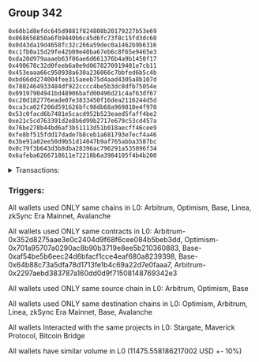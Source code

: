 ## Group 342

```0x3d10b2d1572810559399054c72b66996338b534b
0x60b1d8efdc645d9881f824808b20179227b53e69
0x068656850a6fb9440b6c45d6fc73f8c15fd3dc60
0x0d43da19d4658fc32c266a59dec0a1462b9b6316
0xc1fb0a15d29fe42b09e40ba67eb6c8f65e9465e3
0xda20d979aaaeb63f06ae6d661376b4a9b1450f17
0x490678c32d0feeb6a0e9d0678270919401e7cb11
0x453eaaa66c950938a630a236066c7bbfed6b5c4b
0xbd66dd274004fee315aeeb75d4aad4305a8b107d
0x7802464933484df922cccc4be5b3dc8dfb75054e
0x09197904941bd48906bafd00496d21c4af63df67
0xc20d182776eade07e3833450f16dea2116244d5d
0xca3ca02f206d591626bfc98db68a969810e4f970
0x53c0facd6b7481e5cacd952b523eaed5faff4be2
0xe21c5cd763391d2e8b6d99b2717e679c53cd457a
0x76be278b44bd6af3b51113d51b018aecff46cee9
0xfe8bf515fdd17dade7b8ceb1a681793e7ecf4a46
0x3be91a02ee50d9b51d14047b9af765abba3587bc
0x0c79f3b643d3b8dba28396ac796291a535096f34
0x6afeba6266718611e72218b6a3984105f4b4b200
```
<details>
<summary>Transactions:</summary>

Hashes: 

Wallet: 0x3d10b2d1572810559399054c72b66996338b534b

       Hash: 0x49ee7577dc2ccb5903d90e74261bf4e76d017c15078e833b79e4967b5c0811aa
         - source chain: Arbitrum
         - destination chain: Optimism
         - project: Stargate
         - contract: 0x352d8275aae3e0c2404d9f68f6cee084b5beb3dd
         - value USD: 2844.483096119
       Hash: 0xc72e96a9285793b6fc716594d2356ca03020cc232efe2201a54efe484f1ae50c
         - source chain: Arbitrum
         - destination chain: Optimism
         - project: Stargate
         - contract: 0x352d8275aae3e0c2404d9f68f6cee084b5beb3dd
         - value USD: 3.792520118
       Hash: 0xf935e97716f03228b7f1252caabfe9a9e126b2e4bfd5a8b0e670d97b5f9bedb9
         - source chain: Optimism
         - destination chain: Arbitrum
         - project: Stargate
         - contract: 0x701a95707a0290ac8b90b3719e8ee5b210360883
         - value USD: 2842.776406506
       Hash: 0x00cff320ce33cb3e17854a621de9ffdea38b2d461fbcf6eaae2189b89231feaa
         - source chain: Base
         - destination chain: Linea
         - project: Stargate
         - contract: 0xaf54be5b6eec24d6bfacf1cce4eaf680a8239398
         - value USD: 3.256637399
       Hash: 0x4f26b6b36bdca4fe37b50e061c30d295ecf7fc2b57ebe83b321796c50ee92ee4
         - source chain: Base
         - destination chain: zkSync Era Mainnet
         - project: Maverick Protocol
         - contract: 0x64b88c73a5dfa78d1713fe1b4c69a22d7e0faaa7
       Hash: 0x7577c6bd839797f57bcb2fc25d4680afb68dc651ee0f6e50dde4281a2c2671c2
         - source chain: Arbitrum
         - destination chain: Base
         - project: Stargate
         - contract: 0x352d8275aae3e0c2404d9f68f6cee084b5beb3dd
         - value USD: 2890.670677265
       Hash: 0x4565896146b80ccb37d5ec92c7c1dcfb6718180f7733f3af387529600cbd700c
         - source chain: Arbitrum
         - destination chain: Avalanche
         - project: Bitcoin Bridge
         - contract: 0x2297aebd383787a160dd0d9f71508148769342e3
         - value USD: 0.196270115
       Hash: 0x3570347fdea983607a68207089ae9fa8097d5244ff3ea4a789d5cac16b1fb38d
         - source chain: Base
         - destination chain: Arbitrum
         - project: Stargate
         - contract: 0xaf54be5b6eec24d6bfacf1cce4eaf680a8239398
         - value USD: 2890.382578695
Wallet: 0x60b1d8efdc645d9881f824808b20179227b53e69

       Hash:0x2d3e76c7a4cb4243cce7bccfc6c2ab7ad99076accfa5170612a4fae307cb6c56
         - source chain: Arbitrum
         - destination chain: Optimism
         - project: Stargate
         - contract: 0x352d8275aae3e0c2404d9f68f6cee084b5beb3dd
         - value USD: 2836.798781708
       Hash:0x9050018117a64989a88822ba66f1e94b90c00dc758eb022eaaaae2d5033d8d8f
         - source chain: Arbitrum
         - destination chain: Optimism
         - project: Stargate
         - contract: 0x352d8275aae3e0c2404d9f68f6cee084b5beb3dd
         - value USD: 3.792520118
       Hash:0xfb493752769c6c546321fc05c2367dc3a6aa0e295dfd138f95cdcbc61f0dbba6
         - source chain: Optimism
         - destination chain: Arbitrum
         - project: Stargate
         - contract: 0x701a95707a0290ac8b90b3719e8ee5b210360883
         - value USD: 2835.096702449
       Hash:0xd79e24eb5ca454f86b4bf3d0cbc6d818749dc884867ae9a7b526e4c2dc52cb78
         - source chain: Base
         - destination chain: Linea
         - project: Stargate
         - contract: 0xaf54be5b6eec24d6bfacf1cce4eaf680a8239398
         - value USD: 3.256637399
       Hash:0x3c1f6dfd8a62c44026c45e357c5568fac4f613f5532d8cbd0685d0e810804e21
         - source chain: Base
         - destination chain: zkSync Era Mainnet
         - project: Maverick Protocol
         - contract: 0x64b88c73a5dfa78d1713fe1b4c69a22d7e0faaa7
       Hash:0x46a1b1f74db6d6498f85722e69ae383862021ad72ed221a8365553168422cb66
         - source chain: Arbitrum
         - destination chain: Base
         - project: Stargate
         - contract: 0x352d8275aae3e0c2404d9f68f6cee084b5beb3dd
         - value USD: 2888.963784056
       Hash:0x80677c7c8da7b0577deecc860358abf26f09c2cc7b86becb60a9463232c22f27
         - source chain: Arbitrum
         - destination chain: Avalanche
         - project: Bitcoin Bridge
         - contract: 0x2297aebd383787a160dd0d9f71508148769342e3
         - value USD: 0.196270115
       Hash:0x612e59dd63adc071ed96066ca93ca13b7ce8d843518d5d69ff8df3738d1f5eaa
         - source chain: Base
         - destination chain: Arbitrum
         - project: Stargate
         - contract: 0xaf54be5b6eec24d6bfacf1cce4eaf680a8239398
         - value USD: 2888.711614064
Wallet: 0x068656850a6fb9440b6c45d6fc73f8c15fd3dc60

       Hash:0x4c2f3641e721444df9040e0d68ca30eb92c4217b1b787490fe954affd11c8d06
         - source chain: Arbitrum
         - destination chain: Optimism
         - project: Stargate
         - contract: 0x352d8275aae3e0c2404d9f68f6cee084b5beb3dd
         - value USD: 2837.661030062
       Hash:0x7c395835749c680d8471f8e476aafac87e930f8f54d99e8a33935de8df8155e6
         - source chain: Arbitrum
         - destination chain: Optimism
         - project: Stargate
         - contract: 0x352d8275aae3e0c2404d9f68f6cee084b5beb3dd
         - value USD: 3.792520118
       Hash:0x8923c75355c98a7fb4fab4f21648d817604d4f8e8c835b393694f8a87fa580d7
         - source chain: Optimism
         - destination chain: Arbitrum
         - project: Stargate
         - contract: 0x701a95707a0290ac8b90b3719e8ee5b210360883
         - value USD: 2835.958434539
       Hash:0xfa377c4dfe78dd22fbe9fe48ffa38bb06348a307866d37917ce82dd84bd6aff2
         - source chain: Base
         - destination chain: Linea
         - project: Stargate
         - contract: 0xaf54be5b6eec24d6bfacf1cce4eaf680a8239398
         - value USD: 3.256637399
       Hash:0x45c480703a2ea9fa6f8dd04c1752068835f6fee96d05fdf8b101d55f02d7f2f6
         - source chain: Base
         - destination chain: zkSync Era Mainnet
         - project: Maverick Protocol
         - contract: 0x64b88c73a5dfa78d1713fe1b4c69a22d7e0faaa7
       Hash:0xc6937547d2956b014a8c655af863b5728be93ea7af842e895b396b283dccf858
         - source chain: Arbitrum
         - destination chain: Base
         - project: Stargate
         - contract: 0x352d8275aae3e0c2404d9f68f6cee084b5beb3dd
         - value USD: 2881.899954527
       Hash:0x2e3f7b41abf27ca359c0e08fd126ec73e65fc25bafde3143eb63955f2b1afa81
         - source chain: Arbitrum
         - destination chain: Avalanche
         - project: Bitcoin Bridge
         - contract: 0x2297aebd383787a160dd0d9f71508148769342e3
         - value USD: 0.1963105636
       Hash:0xd2ed2ad07ac9e2f4c836573dff91f6e7ee5f98ec717ffe44eccbf2b66f8bbd03
         - source chain: Base
         - destination chain: Arbitrum
         - project: Stargate
         - contract: 0xaf54be5b6eec24d6bfacf1cce4eaf680a8239398
         - value USD: 2881.455068209
Wallet: 0x0d43da19d4658fc32c266a59dec0a1462b9b6316

       Hash:0x8e5ed1bfd887e1ae1a2bb4492a07112f6fd69205924c401eb2b9ccce6749bade
         - source chain: Arbitrum
         - destination chain: Optimism
         - project: Stargate
         - contract: 0x352d8275aae3e0c2404d9f68f6cee084b5beb3dd
         - value USD: 2839.501673086
       Hash:0x0f750798fd88e68e272d7c227fa2a6c2f93aecb1df6425f50d9960c5cf5f5253
         - source chain: Arbitrum
         - destination chain: Optimism
         - project: Stargate
         - contract: 0x352d8275aae3e0c2404d9f68f6cee084b5beb3dd
         - value USD: 3.792312109
       Hash:0xe7b7e1ae789076770667a34aaeec76ac25b6a41a2e31e018809d7e2b3480c290
         - source chain: Optimism
         - destination chain: Arbitrum
         - project: Stargate
         - contract: 0x701a95707a0290ac8b90b3719e8ee5b210360883
         - value USD: 2837.797972999
       Hash:0x50c878e83443a5a8f25b414f1bf0538520c4cabc9d353d8f7711078c6ecc9198
         - source chain: Base
         - destination chain: Linea
         - project: Stargate
         - contract: 0xaf54be5b6eec24d6bfacf1cce4eaf680a8239398
         - value USD: 3.256637399
       Hash:0x1710c006b11060dab51950e3124cb36d5b0d2f526aa2f3c43693bc78df390e9a
         - source chain: Base
         - destination chain: zkSync Era Mainnet
         - project: Maverick Protocol
         - contract: 0x64b88c73a5dfa78d1713fe1b4c69a22d7e0faaa7
       Hash:0x7175f73b31b5e0fedabafeac9c21b68f0fbaa0d0b68b506fe7dd11256562624e
         - source chain: Arbitrum
         - destination chain: Base
         - project: Stargate
         - contract: 0x352d8275aae3e0c2404d9f68f6cee084b5beb3dd
         - value USD: 2892.070204234
       Hash:0x824dedc717165a933d054f66abf08f3970a3a04deb9f1dd0b34b3f6fd22bb751
         - source chain: Arbitrum
         - destination chain: Avalanche
         - project: Bitcoin Bridge
         - contract: 0x2297aebd383787a160dd0d9f71508148769342e3
         - value USD: 0.1963105636
       Hash:0xb5b1a7c8ae367ae7064b86a12f9da13233fa84426f37caf00ef8a82cce1c59bf
         - source chain: Base
         - destination chain: Arbitrum
         - project: Stargate
         - contract: 0xaf54be5b6eec24d6bfacf1cce4eaf680a8239398
         - value USD: 2891.578431045
Wallet: 0xc1fb0a15d29fe42b09e40ba67eb6c8f65e9465e3

       Hash:0x6e24333870a77653b2370d908627c2c2138322d5aa1bc33792765b15b80d394c
         - source chain: Arbitrum
         - destination chain: Optimism
         - project: Stargate
         - contract: 0x352d8275aae3e0c2404d9f68f6cee084b5beb3dd
         - value USD: 2833.395645713
       Hash:0x6ac8b6cda7df0297ecdbd8aed3d5d132018eea7c72df37526ae9c93652959104
         - source chain: Arbitrum
         - destination chain: Optimism
         - project: Stargate
         - contract: 0x352d8275aae3e0c2404d9f68f6cee084b5beb3dd
         - value USD: 3.792520118
       Hash:0x363ef3b1a36ba7d236e550c0b3e13da12426b443c857178194ae6b93981b1206
         - source chain: Optimism
         - destination chain: Arbitrum
         - project: Stargate
         - contract: 0x701a95707a0290ac8b90b3719e8ee5b210360883
         - value USD: 2831.695609497
       Hash:0x25e9ce5e117689a2089778b1a0f209bed7ee18cc3eb0e5558448307cb729e198
         - source chain: Base
         - destination chain: Linea
         - project: Stargate
         - contract: 0xaf54be5b6eec24d6bfacf1cce4eaf680a8239398
         - value USD: 3.256637399
       Hash:0xeea119febb2fe91cbe8fa484ecb1b9098c2248284a5023c07dbec8f62666a32b
         - source chain: Base
         - destination chain: zkSync Era Mainnet
         - project: Maverick Protocol
         - contract: 0x64b88c73a5dfa78d1713fe1b4c69a22d7e0faaa7
       Hash:0xc6e00b5e30f1d89a31201e49ef9433b544e814310255c5a098b8c36b08494a2c
         - source chain: Arbitrum
         - destination chain: Base
         - project: Stargate
         - contract: 0x352d8275aae3e0c2404d9f68f6cee084b5beb3dd
         - value USD: 2883.246198094
       Hash:0x64a16869db826cc0767de550539fb90118738e67caabc1fedb0aa367319ad805
         - source chain: Arbitrum
         - destination chain: Avalanche
         - project: Bitcoin Bridge
         - contract: 0x2297aebd383787a160dd0d9f71508148769342e3
         - value USD: 0.1966604607
       Hash:0xf18e3a94348bdba9753216e5719c5b4096b2d23e504345bb92ea7e82486e6b99
         - source chain: Base
         - destination chain: Arbitrum
         - project: Stargate
         - contract: 0xaf54be5b6eec24d6bfacf1cce4eaf680a8239398
         - value USD: 2883.519335217
Wallet: 0xda20d979aaaeb63f06ae6d661376b4a9b1450f17

       Hash:0xccbbd169050723e6d962f51d0605878d0b29ba528550224eeb9dc5f4ac38319f
         - source chain: Arbitrum
         - destination chain: Optimism
         - project: Stargate
         - contract: 0x352d8275aae3e0c2404d9f68f6cee084b5beb3dd
         - value USD: 2834.256859538
       Hash:0xad72cd1f0e5292599f3f4aeed35c483a2f129893a47f4705f4878350f02c7a9e
         - source chain: Arbitrum
         - destination chain: Optimism
         - project: Stargate
         - contract: 0x352d8275aae3e0c2404d9f68f6cee084b5beb3dd
         - value USD: 3.792520118
       Hash:0xf7a74fe58365ea83a253d2191335228c631029bf9f1fe197449825485e9ba569
         - source chain: Optimism
         - destination chain: Arbitrum
         - project: Stargate
         - contract: 0x701a95707a0290ac8b90b3719e8ee5b210360883
         - value USD: 2832.556307059
       Hash:0x430896ea3d28ba4d26bab03684bfcc3d8b2c51dc694191783fb432bd6e68d6cf
         - source chain: Base
         - destination chain: Linea
         - project: Stargate
         - contract: 0xaf54be5b6eec24d6bfacf1cce4eaf680a8239398
         - value USD: 3.256637399
       Hash:0x78ed0e04ffeec876fac1262d33c0bdceb09a5ac1551f8850856355d67890cad1
         - source chain: Base
         - destination chain: zkSync Era Mainnet
         - project: Maverick Protocol
         - contract: 0x64b88c73a5dfa78d1713fe1b4c69a22d7e0faaa7
       Hash:0x4f14b04b16de279c2d4add2398d9287b32bbf0bd6ca2759bd296f4f9e25d6aa8
         - source chain: Arbitrum
         - destination chain: Base
         - project: Stargate
         - contract: 0x352d8275aae3e0c2404d9f68f6cee084b5beb3dd
         - value USD: 2875.849156765
       Hash:0xac97a3ef52510bb02937117777f93d239bbeea68244799f13cd1b76ff18d5405
         - source chain: Arbitrum
         - destination chain: Avalanche
         - project: Bitcoin Bridge
         - contract: 0x2297aebd383787a160dd0d9f71508148769342e3
         - value USD: 0.1966604607
       Hash:0x533277dff6727f07caf649cc46e9b549eed8f73d421af7176fd200af476c0fc5
         - source chain: Base
         - destination chain: Arbitrum
         - project: Stargate
         - contract: 0xaf54be5b6eec24d6bfacf1cce4eaf680a8239398
         - value USD: 2876.162514256
Wallet: 0x490678c32d0feeb6a0e9d0678270919401e7cb11

       Hash:0x4725f8efa6e7203e5b5e8d733cd4eadcdc7cb6c2fe9090c49375587d02364474
         - source chain: Arbitrum
         - destination chain: Optimism
         - project: Stargate
         - contract: 0x352d8275aae3e0c2404d9f68f6cee084b5beb3dd
         - value USD: 2841.070741415
       Hash:0xc09e86868e5da981d50cb3907738360a0ef17f611e82f575bffffd7fe7c8b6b2
         - source chain: Arbitrum
         - destination chain: Optimism
         - project: Stargate
         - contract: 0x352d8275aae3e0c2404d9f68f6cee084b5beb3dd
         - value USD: 3.792520118
       Hash:0x75cf48d02afcd8b7551ac1e487a3ab5b3ad7ce200eb45cd4f68e8ef86297e010
         - source chain: Optimism
         - destination chain: Arbitrum
         - project: Stargate
         - contract: 0x701a95707a0290ac8b90b3719e8ee5b210360883
         - value USD: 2839.366100849
       Hash:0x058c34ad513ac579e064d9160835fed7f2333e7b8ded27d9ccfdca0a02b5e48c
         - source chain: Base
         - destination chain: Linea
         - project: Stargate
         - contract: 0xaf54be5b6eec24d6bfacf1cce4eaf680a8239398
         - value USD: 3.256637399
       Hash:0x327abe5ce4c3b5ddd82326d4f94912862abe50fdfa313601f5cc4dcfdb55a522
         - source chain: Base
         - destination chain: zkSync Era Mainnet
         - project: Maverick Protocol
         - contract: 0x64b88c73a5dfa78d1713fe1b4c69a22d7e0faaa7
       Hash:0xbaca01036b5c67342eb3fccee40497ece2c2bd01a867400862cf3ae10510bd58
         - source chain: Arbitrum
         - destination chain: Base
         - project: Stargate
         - contract: 0x352d8275aae3e0c2404d9f68f6cee084b5beb3dd
         - value USD: 2884.836117661
       Hash:0xc64d7c3859e44ce59009f82218e69a5764a023b893935ee90ad39e69c69097a1
         - source chain: Arbitrum
         - destination chain: Avalanche
         - project: Bitcoin Bridge
         - contract: 0x2297aebd383787a160dd0d9f71508148769342e3
         - value USD: 0.1966604607
       Hash:0x67438ac77783ce28811ad934cc4ba453bd39b846c72d512fbd25811d22a228c0
         - source chain: Base
         - destination chain: Arbitrum
         - project: Stargate
         - contract: 0xaf54be5b6eec24d6bfacf1cce4eaf680a8239398
         - value USD: 2885.141230712
Wallet: 0x453eaaa66c950938a630a236066c7bbfed6b5c4b

       Hash:0x0fdc081721b43077f0be624221bc65dae1e6a3886e92aa12a81adca8765d20ad
         - source chain: Arbitrum
         - destination chain: Optimism
         - project: Stargate
         - contract: 0x352d8275aae3e0c2404d9f68f6cee084b5beb3dd
         - value USD: 2832.356614075
       Hash:0x69ddde5cd3f49c535577c33ba16bf556de9d3a82dbe09d95db2ffd2308e29569
         - source chain: Arbitrum
         - destination chain: Optimism
         - project: Stargate
         - contract: 0x352d8275aae3e0c2404d9f68f6cee084b5beb3dd
         - value USD: 3.792520118
       Hash:0xef561150771a94472328a2e0979db2e11e3faebb8cb6126f30eb70819c50ab9f
         - source chain: Optimism
         - destination chain: Arbitrum
         - project: Stargate
         - contract: 0x701a95707a0290ac8b90b3719e8ee5b210360883
         - value USD: 2830.657200177
       Hash:0x32294dacc058dc4b7795b839d0f3a3daabd2794a7bd65d1997af6df0c9446713
         - source chain: Base
         - destination chain: Linea
         - project: Stargate
         - contract: 0xaf54be5b6eec24d6bfacf1cce4eaf680a8239398
         - value USD: 3.256637399
       Hash:0x1996df6fdd70eb7af230bdb3dd7b1c7da0f80638e3395fb07b9fcdcd837bed23
         - source chain: Base
         - destination chain: zkSync Era Mainnet
         - project: Maverick Protocol
         - contract: 0x64b88c73a5dfa78d1713fe1b4c69a22d7e0faaa7
       Hash:0x4f383e7dd0e2db7ec2e2f55cf3c7036f8835e0550ede20c3d45e3e132eb82a98
         - source chain: Arbitrum
         - destination chain: Base
         - project: Stargate
         - contract: 0x352d8275aae3e0c2404d9f68f6cee084b5beb3dd
         - value USD: 2878.362628308
       Hash:0x282a787de08da830f4a4482a6549bb2cf4049bfe6bce1e5fef543e3cf3c6f70c
         - source chain: Arbitrum
         - destination chain: Avalanche
         - project: Bitcoin Bridge
         - contract: 0x2297aebd383787a160dd0d9f71508148769342e3
         - value USD: 0.1966604607
       Hash:0xefb68e96570363bb03b37d111f5888bee44e9d00c49514002376d21e1d6ab5c1
         - source chain: Base
         - destination chain: Arbitrum
         - project: Stargate
         - contract: 0xaf54be5b6eec24d6bfacf1cce4eaf680a8239398
         - value USD: 2878.603098018
Wallet: 0xbd66dd274004fee315aeeb75d4aad4305a8b107d

       Hash:0x3b05fd46eaa194b0820664b8f3fbfad63c3b4af6ba898645eb3a5d881e363d27
         - source chain: Arbitrum
         - destination chain: Optimism
         - project: Stargate
         - contract: 0x352d8275aae3e0c2404d9f68f6cee084b5beb3dd
         - value USD: 2836.095295435
       Hash:0xcf5bba1bae4759869f47107ea8f4d77ff24c16f4d9127c48fcbe85f723c57005
         - source chain: Arbitrum
         - destination chain: Optimism
         - project: Stargate
         - contract: 0x352d8275aae3e0c2404d9f68f6cee084b5beb3dd
         - value USD: 3.792520118
       Hash:0x01ed5913fa849449e08b86e1333bfc4a504a0b17ffcdc8199331127770bcbc8e
         - source chain: Optimism
         - destination chain: Arbitrum
         - project: Stargate
         - contract: 0x701a95707a0290ac8b90b3719e8ee5b210360883
         - value USD: 2834.393639392
       Hash:0x9be2710c74545aac6e73db3016eb18435f491086882318154bde3b12bbecbd97
         - source chain: Base
         - destination chain: Linea
         - project: Stargate
         - contract: 0xaf54be5b6eec24d6bfacf1cce4eaf680a8239398
         - value USD: 3.256637399
       Hash:0x23025d8b1a23aa335ae08240619f6002f1a88f3a640092537e473d14f1c454b9
         - source chain: Base
         - destination chain: zkSync Era Mainnet
         - project: Maverick Protocol
         - contract: 0x64b88c73a5dfa78d1713fe1b4c69a22d7e0faaa7
       Hash:0x67d68a1be9bfb1e032d35abd01091ffa2ff98d123965475a3310361ad74755cb
         - source chain: Arbitrum
         - destination chain: Base
         - project: Stargate
         - contract: 0x352d8275aae3e0c2404d9f68f6cee084b5beb3dd
         - value USD: 2885.874989987
       Hash:0xd81ee9d5519236ce85d80cf7f8009add7d558c0ef9377d344ed80e434ad68cf5
         - source chain: Arbitrum
         - destination chain: Avalanche
         - project: Bitcoin Bridge
         - contract: 0x2297aebd383787a160dd0d9f71508148769342e3
         - value USD: 0.1966604607
       Hash:0x1999233ed98a55e114fa47b538aefe63f80607af6ed2d5c65b826186d396b55c
         - source chain: Base
         - destination chain: Arbitrum
         - project: Stargate
         - contract: 0xaf54be5b6eec24d6bfacf1cce4eaf680a8239398
         - value USD: 2886.144407924
Wallet: 0x7802464933484df922cccc4be5b3dc8dfb75054e

       Hash:0x6a25b04cff6aab4984c7f66e09f0be8946a50020689e1b79548678afad93c053
         - source chain: Arbitrum
         - destination chain: Optimism
         - project: Stargate
         - contract: 0x352d8275aae3e0c2404d9f68f6cee084b5beb3dd
         - value USD: 2835.758501433
       Hash:0x5dd32266839b8a2e3e5bf8a9906c88e769b7fbdfaa3231894717acd8097791b1
         - source chain: Arbitrum
         - destination chain: Optimism
         - project: Stargate
         - contract: 0x352d8275aae3e0c2404d9f68f6cee084b5beb3dd
         - value USD: 3.792520118
       Hash:0x0a1f440087c4d030094fb5f25fa6a285a0d3e68692f50ea03e01b22c2f85147b
         - source chain: Arbitrum
         - destination chain: Optimism
         - project: Stargate
         - contract: 0x352d8275aae3e0c2404d9f68f6cee084b5beb3dd
         - value USD: 3.791583372
       Hash:0xc291ac7fb97df0fe6f789acd9be5db187c6bcec4bf719fceefc27aae54a51d1b
         - source chain: Optimism
         - destination chain: Arbitrum
         - project: Stargate
         - contract: 0x701a95707a0290ac8b90b3719e8ee5b210360883
         - value USD: 2834.057046493
       Hash:0x270b86ac90ddbc69779ea1dc3d9db5e9420459aa3c92709a55b65d1bbf2a450b
         - source chain: Base
         - destination chain: Linea
         - project: Stargate
         - contract: 0xaf54be5b6eec24d6bfacf1cce4eaf680a8239398
         - value USD: 3.256637399
       Hash:0xfdfde8df5c88e9ecfee59fb17c80f66a61e45237ec038dcae9a1fd5dd4724225
         - source chain: Base
         - destination chain: zkSync Era Mainnet
         - project: Maverick Protocol
         - contract: 0x64b88c73a5dfa78d1713fe1b4c69a22d7e0faaa7
       Hash:0x99274af8ee2504b8348a5e81b9e81a769acdeeb3b9f3aada06d29a199be44cd5
         - source chain: Arbitrum
         - destination chain: Base
         - project: Stargate
         - contract: 0x352d8275aae3e0c2404d9f68f6cee084b5beb3dd
         - value USD: 2884.644028764
       Hash:0x306bb42fb43c1ee5f32ae9112ea8006ba3ec8f01deb304f580234e7e5e0323a3
         - source chain: Arbitrum
         - destination chain: Avalanche
         - project: Bitcoin Bridge
         - contract: 0x2297aebd383787a160dd0d9f71508148769342e3
         - value USD: 0.1963105636
       Hash:0xe3b065a2b55e9793cb95facb8af625914798ed6054e985f7f371a5363a60b04b
         - source chain: Base
         - destination chain: Arbitrum
         - project: Stargate
         - contract: 0xaf54be5b6eec24d6bfacf1cce4eaf680a8239398
         - value USD: 2884.128390732
Wallet: 0x09197904941bd48906bafd00496d21c4af63df67

       Hash:0x23e6bea78393d24d0613bccf0c42560df1b2558b854594f685b40a4c409ec783
         - source chain: Arbitrum
         - destination chain: Optimism
         - project: Stargate
         - contract: 0x352d8275aae3e0c2404d9f68f6cee084b5beb3dd
         - value USD: 2837.662481803
       Hash:0x021ba6334dc38d6edfda48509bc7817cd66ad76810c464f68d292eebfa5a76ed
         - source chain: Arbitrum
         - destination chain: Optimism
         - project: Stargate
         - contract: 0x352d8275aae3e0c2404d9f68f6cee084b5beb3dd
         - value USD: 3.791248391
       Hash:0x4109ec18c10419e60da0eac48a9bdee74fe9ac9f4cde8a65091592c3fd0dee8e
         - source chain: Optimism
         - destination chain: Arbitrum
         - project: Stargate
         - contract: 0x701a95707a0290ac8b90b3719e8ee5b210360883
         - value USD: 2835.95988528
       Hash:0x024423793d24281d74618d113d7164dc0784491954672921edd36d4d6edafeae
         - source chain: Base
         - destination chain: Linea
         - project: Stargate
         - contract: 0xaf54be5b6eec24d6bfacf1cce4eaf680a8239398
         - value USD: 3.256637399
       Hash:0xd8bf8e6c328ba60dba83eaf2674b23c48224da340a5f350d5085d8132ab1e654
         - source chain: Base
         - destination chain: zkSync Era Mainnet
         - project: Maverick Protocol
         - contract: 0x64b88c73a5dfa78d1713fe1b4c69a22d7e0faaa7
       Hash:0xa837fbec269eb67fef6517ecb8f84a68dddff3264c4027be3ed7f84026946caa
         - source chain: Arbitrum
         - destination chain: Base
         - project: Stargate
         - contract: 0x352d8275aae3e0c2404d9f68f6cee084b5beb3dd
         - value USD: 2879.106568588
       Hash:0xa436c70881e59c413b1e7dd849b545f2ef790f0c3fd379021a3f7615d3edf5c1
         - source chain: Arbitrum
         - destination chain: Avalanche
         - project: Bitcoin Bridge
         - contract: 0x2297aebd383787a160dd0d9f71508148769342e3
         - value USD: 0.1960836583
       Hash:0xe1d736f290d330841de907ed21c2917f57aa4576dbac818162d65dc46cba7cfb
         - source chain: Base
         - destination chain: Arbitrum
         - project: Stargate
         - contract: 0xaf54be5b6eec24d6bfacf1cce4eaf680a8239398
         - value USD: 2881.656976948
Wallet: 0xc20d182776eade07e3833450f16dea2116244d5d

       Hash:0xc1759c354be76f867fc3a9ee8aaca206d9e9c6da8c29869da340ccc7e7c23f39
         - source chain: Arbitrum
         - destination chain: Optimism
         - project: Stargate
         - contract: 0x352d8275aae3e0c2404d9f68f6cee084b5beb3dd
         - value USD: 2829.996593803
       Hash:0x4ab80e8c74149f0f959381fb7fb81002e1112a36d2b3fe5bc8894db6899bc491
         - source chain: Arbitrum
         - destination chain: Optimism
         - project: Stargate
         - contract: 0x352d8275aae3e0c2404d9f68f6cee084b5beb3dd
         - value USD: 3.792520118
       Hash:0xd8c4d6bfc73f536732757d279ca988171a624f7e374b4d6000094644940cbaa6
         - source chain: Optimism
         - destination chain: Arbitrum
         - project: Stargate
         - contract: 0x701a95707a0290ac8b90b3719e8ee5b210360883
         - value USD: 2828.298596629
       Hash:0x17f215062f1fee4973fe7ba84925236ebe7d7ded5e4ede8839b016d3c85c3db0
         - source chain: Base
         - destination chain: Linea
         - project: Stargate
         - contract: 0xaf54be5b6eec24d6bfacf1cce4eaf680a8239398
         - value USD: 3.256637399
       Hash:0x19c689e5ee818fd4ac363427f70e1e3b9b14aa85bac977bb05b441dd99d47a3d
         - source chain: Base
         - destination chain: zkSync Era Mainnet
         - project: Maverick Protocol
         - contract: 0x64b88c73a5dfa78d1713fe1b4c69a22d7e0faaa7
       Hash:0xc1788818612eccb3068227c17fbc458093685f4a65caf1bdb44d6ae1e0776aba
         - source chain: Arbitrum
         - destination chain: Base
         - project: Stargate
         - contract: 0x352d8275aae3e0c2404d9f68f6cee084b5beb3dd
         - value USD: 2877.565866706
       Hash:0x40d408cc5fbda872a0b015fbfeb3b71dd29a676ffe77d377eebc65c1b120c8a7
         - source chain: Arbitrum
         - destination chain: Avalanche
         - project: Bitcoin Bridge
         - contract: 0x2297aebd383787a160dd0d9f71508148769342e3
         - value USD: 0.1960836583
       Hash:0xb305c767db281a989f5c6c3af319bccfd18346d88e41bb67c75726f55ee7df3d
         - source chain: Base
         - destination chain: Arbitrum
         - project: Stargate
         - contract: 0xaf54be5b6eec24d6bfacf1cce4eaf680a8239398
         - value USD: 2880.116537218
Wallet: 0xca3ca02f206d591626bfc98db68a969810e4f970

       Hash:0xdc6c5a4c35807a99e0fab73eebc38b2a3e622db2b3d3920c5cb48445d8c88b98
         - source chain: Arbitrum
         - destination chain: Optimism
         - project: Stargate
         - contract: 0x352d8275aae3e0c2404d9f68f6cee084b5beb3dd
         - value USD: 2830.856775101
       Hash:0x36c5d5f07a922b22a74b21eb354e55c3810e21697f030037720650c95f860efd
         - source chain: Arbitrum
         - destination chain: Optimism
         - project: Stargate
         - contract: 0x352d8275aae3e0c2404d9f68f6cee084b5beb3dd
         - value USD: 3.792435824
       Hash:0xaa68dc52bb659669fd5f752346a79659e38d9c46190a2fcc95866f1a3a5710dc
         - source chain: Optimism
         - destination chain: Arbitrum
         - project: Stargate
         - contract: 0x701a95707a0290ac8b90b3719e8ee5b210360883
         - value USD: 2829.158261663
       Hash:0x482a7703337c64afb2ca5498c2fd2581c9adf725d399ddc9b27853f4b5e488ff
         - source chain: Base
         - destination chain: Linea
         - project: Stargate
         - contract: 0xaf54be5b6eec24d6bfacf1cce4eaf680a8239398
         - value USD: 3.256637399
       Hash:0xc3b0577bb50ffe1f026ebf09a622f4e8753e9f79d7fb5b5804ac5685aa0ed7b1
         - source chain: Base
         - destination chain: zkSync Era Mainnet
         - project: Maverick Protocol
         - contract: 0x64b88c73a5dfa78d1713fe1b4c69a22d7e0faaa7
       Hash:0xfacd305e16543facdf381aca819fdf97ead4ccda94e9dc4616e2ebe7911977ac
         - source chain: Arbitrum
         - destination chain: Base
         - project: Stargate
         - contract: 0x352d8275aae3e0c2404d9f68f6cee084b5beb3dd
         - value USD: 2869.926092543
       Hash:0xb88966a9fe6c10fc0cd3a1922b848c90cbf2e3913a317cbf4f7081356a1f9775
         - source chain: Arbitrum
         - destination chain: Avalanche
         - project: Bitcoin Bridge
         - contract: 0x2297aebd383787a160dd0d9f71508148769342e3
         - value USD: 0.1956430189
       Hash:0x4b3a967a0704ebbe2e2826861e0eb391a5e853be3da2f7f09527a792ae6585a0
         - source chain: Base
         - destination chain: Arbitrum
         - project: Stargate
         - contract: 0xaf54be5b6eec24d6bfacf1cce4eaf680a8239398
         - value USD: 2872.436970396
Wallet: 0x53c0facd6b7481e5cacd952b523eaed5faff4be2

       Hash:0x37b48f4c3ea22670fce49e0842bc1d48623b02ef89d07dd0479f747e5e353ee0
         - source chain: Arbitrum
         - destination chain: Optimism
         - project: Stargate
         - contract: 0x352d8275aae3e0c2404d9f68f6cee084b5beb3dd
         - value USD: 2828.958806801
       Hash:0x036a78bf57d6d26f6254bca4e7d3da95e756f21952da1d251e7d45fa8105c8bd
         - source chain: Arbitrum
         - destination chain: Optimism
         - project: Stargate
         - contract: 0x352d8275aae3e0c2404d9f68f6cee084b5beb3dd
         - value USD: 3.792379049
       Hash:0x5ce76ee1e6f7cec1f52975829c4062859b9784c37ba221c41dc84218b6f61de6
         - source chain: Optimism
         - destination chain: Arbitrum
         - project: Stargate
         - contract: 0x701a95707a0290ac8b90b3719e8ee5b210360883
         - value USD: 2827.261431945
       Hash:0xa46e63bedab4c6c011b7724ec608c26800a5dbabe0d8aef5bcfb64089011d618
         - source chain: Base
         - destination chain: Linea
         - project: Stargate
         - contract: 0xaf54be5b6eec24d6bfacf1cce4eaf680a8239398
         - value USD: 3.256637399
       Hash:0x7a7f07d7e1ad87157abc0c0271fb443a3d935d1fc83c94744fda24c2f0304db3
         - source chain: Base
         - destination chain: zkSync Era Mainnet
         - project: Maverick Protocol
         - contract: 0x64b88c73a5dfa78d1713fe1b4c69a22d7e0faaa7
       Hash:0x88b5e6bacad2a666826189b5d896f9405f137d7abc3dcc969bbf89c62d300b01
         - source chain: Arbitrum
         - destination chain: Base
         - project: Stargate
         - contract: 0x352d8275aae3e0c2404d9f68f6cee084b5beb3dd
         - value USD: 2872.283981631
       Hash:0xc78aeb856edd60df27cca226c2c6bea62724ab46295f2f98af71b3a322e46997
         - source chain: Arbitrum
         - destination chain: Avalanche
         - project: Bitcoin Bridge
         - contract: 0x2297aebd383787a160dd0d9f71508148769342e3
         - value USD: 0.1956430189
       Hash:0x04027a08839fe7c47e7550d2153fe5e7c6dcc957fb251e4a263df42ae08dc9d5
         - source chain: Base
         - destination chain: Arbitrum
         - project: Stargate
         - contract: 0xaf54be5b6eec24d6bfacf1cce4eaf680a8239398
         - value USD: 2874.794587802
Wallet: 0xe21c5cd763391d2e8b6d99b2717e679c53cd457a

       Hash:0x4dbd889acc8300b1057013f50a607c798563adb873e59dd203ea50472cea9448
         - source chain: Arbitrum
         - destination chain: Optimism
         - project: Stargate
         - contract: 0x352d8275aae3e0c2404d9f68f6cee084b5beb3dd
         - value USD: 2832.693003871
       Hash:0x4c4e937c2b297a9f2b54c09e57d0a85e5cb8b177f17d59acfb2132d7cf7395c9
         - source chain: Arbitrum
         - destination chain: Optimism
         - project: Stargate
         - contract: 0x352d8275aae3e0c2404d9f68f6cee084b5beb3dd
         - value USD: 3.792520118
       Hash:0xed52ca7af512b54a86daacfa32fda0736a22a620de29208e316db8aaf43112c9
         - source chain: Optimism
         - destination chain: Arbitrum
         - project: Stargate
         - contract: 0x701a95707a0290ac8b90b3719e8ee5b210360883
         - value USD: 2830.99338887
       Hash:0xf179aa33e9403e7e41a52135ffa0442d9122b9b22a9f7e9a44682ac863beaa54
         - source chain: Base
         - destination chain: Linea
         - project: Stargate
         - contract: 0xaf54be5b6eec24d6bfacf1cce4eaf680a8239398
         - value USD: 3.256637399
       Hash:0xeb7b99647b20ad9cc59d49aa11525ca1948ac9f1e844e9ab133bdaa3a4da3e20
         - source chain: Base
         - destination chain: zkSync Era Mainnet
         - project: Maverick Protocol
         - contract: 0x64b88c73a5dfa78d1713fe1b4c69a22d7e0faaa7
       Hash:0x1bb7b435562e082396b88adc35e56044f15854afb504b656a0d2283e19305b16
         - source chain: Arbitrum
         - destination chain: Base
         - project: Stargate
         - contract: 0x352d8275aae3e0c2404d9f68f6cee084b5beb3dd
         - value USD: 2879.964150923
       Hash:0xc38380373683328b0aebc0994ed70485aa420d0825cc0c584985bcd824c55ac2
         - source chain: Arbitrum
         - destination chain: Avalanche
         - project: Bitcoin Bridge
         - contract: 0x2297aebd383787a160dd0d9f71508148769342e3
         - value USD: 0.1956430189
       Hash:0x42ce818d733616c1dcfac767d14d716282b3ddf8e8084c1996e77d23eb2624d8
         - source chain: Base
         - destination chain: Arbitrum
         - project: Stargate
         - contract: 0xaf54be5b6eec24d6bfacf1cce4eaf680a8239398
         - value USD: 2882.472066811
Wallet: 0x76be278b44bd6af3b51113d51b018aecff46cee9

       Hash:0xd2f87ed8aa9a5695b95e123bf1d1e65b8be45dccd2b51bb2f0b720ae0e5f2fae
         - source chain: Arbitrum
         - destination chain: Optimism
         - project: Stargate
         - contract: 0x352d8275aae3e0c2404d9f68f6cee084b5beb3dd
         - value USD: 2834.258310279
       Hash:0x43050dba7b2cd7ef41e702f934bf4865c441ea9c1bed6ba4788799fe969e63f7
         - source chain: Arbitrum
         - destination chain: Optimism
         - project: Stargate
         - contract: 0x352d8275aae3e0c2404d9f68f6cee084b5beb3dd
         - value USD: 3.791873098
       Hash:0xf0a7b2648a44866f3a972a514ba419a0f5617f6e5353d6cb441c5f30488bd9db
         - source chain: Optimism
         - destination chain: Arbitrum
         - project: Stargate
         - contract: 0x701a95707a0290ac8b90b3719e8ee5b210360883
         - value USD: 2832.557755799
       Hash:0x4774450ec04461110b8179f271bc1c46fbf108080aaf5b6b78210a5c3f0e37f6
         - source chain: Base
         - destination chain: Linea
         - project: Stargate
         - contract: 0xaf54be5b6eec24d6bfacf1cce4eaf680a8239398
         - value USD: 3.256637399
       Hash:0xc0cc3a94d7fff051f4e72bfbf257daf8611fbe4d14f4492686a5588e728b0caa
         - source chain: Base
         - destination chain: zkSync Era Mainnet
         - project: Maverick Protocol
         - contract: 0x64b88c73a5dfa78d1713fe1b4c69a22d7e0faaa7
       Hash:0x83effc2d6d7e6e525c94162abd5a3176c4aceaee202046409e28ce1151671c0a
         - source chain: Arbitrum
         - destination chain: Base
         - project: Stargate
         - contract: 0x352d8275aae3e0c2404d9f68f6cee084b5beb3dd
         - value USD: 2874.364558783
       Hash:0xe65b540b4e960cebacba0cef1f1a51f1723a90aa32d1700e0310fd447224c89a
         - source chain: Arbitrum
         - destination chain: Avalanche
         - project: Bitcoin Bridge
         - contract: 0x2297aebd383787a160dd0d9f71508148769342e3
         - value USD: 0.1963625865
       Hash:0xa98744620ca4ef44af42a001ec774914df06552f7c1afa9c360b5b182b92f2fd
         - source chain: Base
         - destination chain: Arbitrum
         - project: Stargate
         - contract: 0xaf54be5b6eec24d6bfacf1cce4eaf680a8239398
         - value USD: 2874.907824962
Wallet: 0xfe8bf515fdd17dade7b8ceb1a681793e7ecf4a46

       Hash:0x52ecdac92cc73b67b1204abf2900681a1faa25d38ac83ad3aa7aa2224305fd14
         - source chain: Arbitrum
         - destination chain: Optimism
         - project: Stargate
         - contract: 0x352d8275aae3e0c2404d9f68f6cee084b5beb3dd
         - value USD: 2826.601617975
       Hash:0x5fefdbe00fa6fb5647fa920651b8952189c6cafd8604673e2b025b793d474d33
         - source chain: Arbitrum
         - destination chain: Optimism
         - project: Stargate
         - contract: 0x352d8275aae3e0c2404d9f68f6cee084b5beb3dd
         - value USD: 3.791873067
       Hash:0x68b5c1d9e8be7220469733596cde51993b9cdb38cd3382f6bac231d32686d691
         - source chain: Optimism
         - destination chain: Arbitrum
         - project: Stargate
         - contract: 0x701a95707a0290ac8b90b3719e8ee5b210360883
         - value USD: 2824.905657841
       Hash:0x324d71d473a3d2876b66308b7cd9cc19aa268900242c2d4ded7893e99c23929a
         - source chain: Base
         - destination chain: Linea
         - project: Stargate
         - contract: 0xaf54be5b6eec24d6bfacf1cce4eaf680a8239398
         - value USD: 3.256637399
       Hash:0x8c2b5a9b4081e26a60ba8ba549b13eb939908eaca11892014a8758b857a3d028
         - source chain: Base
         - destination chain: zkSync Era Mainnet
         - project: Maverick Protocol
         - contract: 0x64b88c73a5dfa78d1713fe1b4c69a22d7e0faaa7
       Hash:0x4fa337420af3f78f3d3e7fdf3cb5af565f6112bc0aeb5bc2cc5baf299a629876
         - source chain: Arbitrum
         - destination chain: Base
         - project: Stargate
         - contract: 0x352d8275aae3e0c2404d9f68f6cee084b5beb3dd
         - value USD: 2872.750448947
       Hash:0x764829dfee0b07c98c92d2db9a5e483122014a9f67e4914d0f550847d06abc72
         - source chain: Arbitrum
         - destination chain: Avalanche
         - project: Bitcoin Bridge
         - contract: 0x2297aebd383787a160dd0d9f71508148769342e3
         - value USD: 0.1963625865
       Hash:0xaa831d558433db68322342edaf5374f2dfcc701c72ccda4188251d43a0cef3e1
         - source chain: Base
         - destination chain: Arbitrum
         - project: Stargate
         - contract: 0xaf54be5b6eec24d6bfacf1cce4eaf680a8239398
         - value USD: 2873.295142059
Wallet: 0x3be91a02ee50d9b51d14047b9af765abba3587bc

       Hash:0x4f05e15d8cec53078a44ac9f111f04e0d88ae41a02e64b9d4a756b6cec3cc36b
         - source chain: Arbitrum
         - destination chain: Optimism
         - project: Stargate
         - contract: 0x352d8275aae3e0c2404d9f68f6cee084b5beb3dd
         - value USD: 2825.565076609
       Hash:0xd77fda8178ea3ff9972d74f0efa916245a63b5d20661d87a8d198dd9c2f852e2
         - source chain: Arbitrum
         - destination chain: Optimism
         - project: Stargate
         - contract: 0x352d8275aae3e0c2404d9f68f6cee084b5beb3dd
         - value USD: 3.791872968
       Hash:0x8fa8cf9e60a695fcdd9f841aa48ec5650968c497df3ebb981f9ece4cbadd8e33
         - source chain: Optimism
         - destination chain: Arbitrum
         - project: Stargate
         - contract: 0x701a95707a0290ac8b90b3719e8ee5b210360883
         - value USD: 2823.869737793
       Hash:0x4f09e789588c3c720351f050bf621385da1b855750272212b2304fc87c17feeb
         - source chain: Base
         - destination chain: Linea
         - project: Stargate
         - contract: 0xaf54be5b6eec24d6bfacf1cce4eaf680a8239398
         - value USD: 3.256637399
       Hash:0x5a73cdf3bc9aa1a56e61c64f7e858eaabc61d4834704255bb6a88307d8b8fe45
         - source chain: Base
         - destination chain: zkSync Era Mainnet
         - project: Maverick Protocol
         - contract: 0x64b88c73a5dfa78d1713fe1b4c69a22d7e0faaa7
       Hash:0x11a2886c5c950ab304a6cced40099f7e0629574f99a051d92047acbf2e275a63
         - source chain: Arbitrum
         - destination chain: Base
         - project: Stargate
         - contract: 0x352d8275aae3e0c2404d9f68f6cee084b5beb3dd
         - value USD: 2867.018360426
       Hash:0x28341ca176e71009fa58ca58a5ae900b8273e924b292c5bde5172129197ebecb
         - source chain: Arbitrum
         - destination chain: Avalanche
         - project: Bitcoin Bridge
         - contract: 0x2297aebd383787a160dd0d9f71508148769342e3
         - value USD: 0.1963625865
       Hash:0xcf03304506eaf6a80de3c471f83b42bab32f0ace5451ebd508a343024c77b5bc
         - source chain: Base
         - destination chain: Arbitrum
         - project: Stargate
         - contract: 0xaf54be5b6eec24d6bfacf1cce4eaf680a8239398
         - value USD: 2864.254113304
Wallet: 0x0c79f3b643d3b8dba28396ac796291a535096f34

       Hash:0xfcfbbcd7e6a988b1d6ae5bc1601b2d56eef950442bfa7815e9b89f7dfadb0c9a
         - source chain: Arbitrum
         - destination chain: Optimism
         - project: Stargate
         - contract: 0x352d8275aae3e0c2404d9f68f6cee084b5beb3dd
         - value USD: 2827.460767746
       Hash:0xc2dda990be777f95d1653bd122da4601e51745bfea13679929a2a726f79b6277
         - source chain: Arbitrum
         - destination chain: Optimism
         - project: Stargate
         - contract: 0x352d8275aae3e0c2404d9f68f6cee084b5beb3dd
         - value USD: 3.791872358
       Hash:0xf514ddb90468908dd69da2a4ded362d332286d62bef6ed2cb4b607183f9a8e7a
         - source chain: Optimism
         - destination chain: Arbitrum
         - project: Stargate
         - contract: 0x701a95707a0290ac8b90b3719e8ee5b210360883
         - value USD: 2825.764292349
       Hash:0x0e8b371a2c67811bb130f22760d6198253f55a46ec61ac2230442c5357811c24
         - source chain: Base
         - destination chain: Linea
         - project: Stargate
         - contract: 0xaf54be5b6eec24d6bfacf1cce4eaf680a8239398
         - value USD: 3.256637399
       Hash:0x2c5fcf05c790494fc55ffe5118848a9cd602bbd34a4714d6ae21ba2c3203b48c
         - source chain: Base
         - destination chain: zkSync Era Mainnet
         - project: Maverick Protocol
         - contract: 0x64b88c73a5dfa78d1713fe1b4c69a22d7e0faaa7
       Hash:0x102e39637a9d1f347510a031ccea973758689ec1b96c515a2eeb8306ebd3f281
         - source chain: Arbitrum
         - destination chain: Base
         - project: Stargate
         - contract: 0x352d8275aae3e0c2404d9f68f6cee084b5beb3dd
         - value USD: 2864.822250886
       Hash:0x1e51c5bbf1109ba1c03a94d7c2e7723a6478b9fc6869b1718cb77b1df3eb4373
         - source chain: Arbitrum
         - destination chain: Avalanche
         - project: Bitcoin Bridge
         - contract: 0x2297aebd383787a160dd0d9f71508148769342e3
         - value USD: 0.1963625865
       Hash:0x12af880f6c8a999e6e45584c88f664780a0c4527cc62d8c66ba0c3fc93c771fd
         - source chain: Base
         - destination chain: Arbitrum
         - project: Stargate
         - contract: 0xaf54be5b6eec24d6bfacf1cce4eaf680a8239398
         - value USD: 2865.320985355
Wallet: 0x6afeba6266718611e72218b6a3984105f4b4b200

       Hash:0x5bc22b7e5cb9b33bb2640b0e103de96eba5977b48451da0fdf52dfe96832fe55
         - source chain: Arbitrum
         - destination chain: Optimism
         - project: Stargate
         - contract: 0x352d8275aae3e0c2404d9f68f6cee084b5beb3dd
         - value USD: 2829.294794391
       Hash:0xddc0dadbce95399f21db02c1f2160344317333dffe8cc74196506e06a591ce07
         - source chain: Arbitrum
         - destination chain: Optimism
         - project: Stargate
         - contract: 0x352d8275aae3e0c2404d9f68f6cee084b5beb3dd
         - value USD: 3.791291097
       Hash:0x47578a0c2f541291184cac4c9968bfcd6a66fe3de1db645b3409f38319016e79
         - source chain: Optimism
         - destination chain: Arbitrum
         - project: Stargate
         - contract: 0x701a95707a0290ac8b90b3719e8ee5b210360883
         - value USD: 2827.597219433
       Hash:0xb908d2b66513f2ebf7609171af0bc5fe8507bf4ce64d5bbe8bb5f41b646273c6
         - source chain: Base
         - destination chain: Linea
         - project: Stargate
         - contract: 0xaf54be5b6eec24d6bfacf1cce4eaf680a8239398
         - value USD: 3.256637399
       Hash:0x1ab9a45ad17c117e461396304c7094b3a5242b42001de1ddc34f4a0d7ed618a1
         - source chain: Base
         - destination chain: zkSync Era Mainnet
         - project: Maverick Protocol
         - contract: 0x64b88c73a5dfa78d1713fe1b4c69a22d7e0faaa7
       Hash:0x7a14c12fb684a34b653fd5ed17c32eea8f76166779accea84fb04727837a35ce
         - source chain: Arbitrum
         - destination chain: Base
         - project: Stargate
         - contract: 0x352d8275aae3e0c2404d9f68f6cee084b5beb3dd
         - value USD: 2874.908284732
       Hash:0x9ee97144fe3d7447b741854b6a10dfdfbffe0e9d739be58da962890bf12c165b
         - source chain: Arbitrum
         - destination chain: Avalanche
         - project: Bitcoin Bridge
         - contract: 0x2297aebd383787a160dd0d9f71508148769342e3
         - value USD: 0.1963625865
       Hash:0x2f45d7570e78cdf88e4a82e71fbd5aba7d86ddd78f8f3ca9af0905e278109ff2
         - source chain: Base
         - destination chain: Arbitrum
         - project: Stargate
         - contract: 0xaf54be5b6eec24d6bfacf1cce4eaf680a8239398
         - value USD: 2875.397196803

</details>


### Triggers: 
All wallets used ONLY same chains in L0: Arbitrum, Optimism, Base, Linea, zkSync Era Mainnet, Avalanche

All wallets used ONLY same contracts in L0: Arbitrum-0x352d8275aae3e0c2404d9f68f6cee084b5beb3dd, Optimism-0x701a95707a0290ac8b90b3719e8ee5b210360883, Base-0xaf54be5b6eec24d6bfacf1cce4eaf680a8239398, Base-0x64b88c73a5dfa78d1713fe1b4c69a22d7e0faaa7, Arbitrum-0x2297aebd383787a160dd0d9f71508148769342e3

All wallets used ONLY same source chain in L0: Arbitrum, Optimism, Base

All wallets used ONLY same destination chains in L0: Optimism, Arbitrum, Linea, zkSync Era Mainnet, Base, Avalanche

All wallets Interacted with the same projects in L0: Stargate, Maverick Protocol, Bitcoin Bridge

All wallets have similar volume in L0 (11475.558186217002 USD +- 10%)

